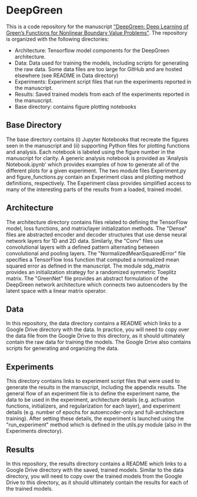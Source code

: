 # DeepGreen

This is a code repository for the manuscript ["DeepGreen: Deep Learning of Green’s Functions for Nonlinear Boundary Value Problems"](https://arxiv.org/abs/2101.07206). The repository is organized with the following directories: 
- Architecture: Tensorflow model components for the DeepGreen architecture.
- Data: Data used for training the models, including scripts for generating the raw data. Some data files are too large for GitHub and are hosted elsewhere (see README in Data directory)
- Experiments: Experiment script files that run the experiments reported in the manuscript.
- Results: Saved trained models from each of the experiments reported in the manuscript.
- Base directory: contains figure plotting notebooks

## Base Directory
The base directory contains (i) Jupyter Notebooks that recreate the figures seen in the manuscript and (ii) supporting Python files for plotting functions and analysis. Each notebook is labeled using the figure number in the manuscript for clarity. A generic analysis notebook is provided as 'Analysis Notebook.ipynb' which provides examples of how to generate all of the different plots for a given experiment. The two module files Experiment.py and figure_functions.py contain an Experiment class and plotting method definitions, respectively. The Experiment class provides simplified access to many of the interesting parts of the results from a loaded, trained model. 

## Architecture
The architecture directory contains files related to defining the TensorFlow model, loss functions, and matrix/layer initialization methods. The "Dense" files are abstracted encoder and decoder structures that use dense neural network layers for 1D and 2D data. Similarly, the "Conv" files use convolutional layers with a defined pattern alternating between convolutional and pooling layers. The "NormalizedMeanSquaredError" file specifies a TensorFlow loss function that computed a normalized mean squared error as defined in the manuscript. The module sdg_matrix provides an initialization strategy for a randomized symmetric Toeplitz matrix. The "GreenNet" file provides an abstract formulation of the DeepGreen network architecture which connects two autoencoders by the latent space with a linear matrix operator. 

## Data
In this repository, the data directory contains a README which links to a Google Drive directory with the data. In practice, you will need to copy over the data file from the Google Drive to this directory, as it should ultimately contain the raw data for training the models. The Google Drive also contains scripts for generating and organizing the data.

## Experiments
This directory contains links to experiment script files that were used to generate the results in the manuscript, including the appendix results. The general flow of an experiment file is to define the experiment name, the data to be used in the experiment, architecture details (e.g. activation functions, initializers, and regularization for each layer), and experiment details (e.g. number of epochs for autoencoder-only and full-architecture training). After setting these details, the experiment is launched using the "run_experiment" method which is defined in the utils.py module (also in the Experiments directory).

## Results
In this repository, the results directory contains a README which links to a Google Drive directory with the saved, trained models. Similar to the data directory, you will need to copy over the trained models from the Google Drive to this directory, as it should ultimately contain the results for each of the trained models.
